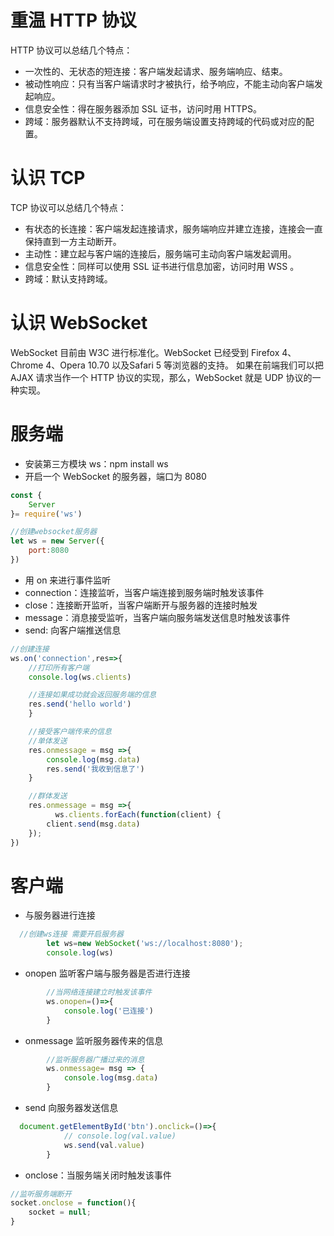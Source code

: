 # 重温 HTTP 协议
HTTP 协议可以总结几个特点：

- 一次性的、无状态的短连接：客户端发起请求、服务端响应、结束。
- 被动性响应：只有当客户端请求时才被执行，给予响应，不能主动向客户端发起响应。
- 信息安全性：得在服务器添加 SSL 证书，访问时用 HTTPS。
- 跨域：服务器默认不支持跨域，可在服务端设置支持跨域的代码或对应的配置。

# 认识 TCP
TCP 协议可以总结几个特点：

- 有状态的长连接：客户端发起连接请求，服务端响应并建立连接，连接会一直保持直到一方主动断开。
- 主动性：建立起与客户端的连接后，服务端可主动向客户端发起调用。
- 信息安全性：同样可以使用 SSL 证书进行信息加密，访问时用 WSS 。
- 跨域：默认支持跨域。

# 认识 WebSocket
WebSocket 目前由 W3C 进行标准化。WebSocket 已经受到 Firefox 4、Chrome 4、Opera 10.70 以及Safari 5 等浏览器的支持。 如果在前端我们可以把 AJAX 请求当作一个 HTTP 协议的实现，那么，WebSocket 就是 UDP 协议的一种实现。

# 服务端
- 安装第三方模块 ws：npm install ws
- 开启一个 WebSocket 的服务器，端口为 8080
```js
const {
    Server
}= require('ws')

//创建websocket服务器
let ws = new Server({
    port:8080
})

```
- 用 on 来进行事件监听
- connection：连接监听，当客户端连接到服务端时触发该事件
- close：连接断开监听，当客户端断开与服务器的连接时触发
- message：消息接受监听，当客户端向服务端发送信息时触发该事件
- send: 向客户端推送信息
```js
//创建连接
ws.on('connection',res=>{
    //打印所有客户端
    console.log(ws.clients)

    //连接如果成功就会返回服务端的信息
    res.send('hello world')
    } 

    //接受客户端传来的信息
    //单体发送
    res.onmessage = msg =>{
        console.log(msg.data)
        res.send('我收到信息了')
    }

    //群体发送
    res.onmessage = msg =>{
          ws.clients.forEach(function(client) { 
        client.send(msg.data)
    }); 
})
```
# 客户端
- 与服务器进行连接
```js
  //创建ws连接 需要开启服务器
        let ws=new WebSocket('ws://localhost:8080');
        console.log(ws) 
```
- onopen 监听客户端与服务器是否进行连接
```js
        //当网络连接建立时触发该事件
        ws.onopen=()=>{
            console.log('已连接')
        }
```      
- onmessage 监听服务器传来的信息
```js  
        //监听服务器广播过来的消息
        ws.onmessage= msg => {
            console.log(msg.data)
        }
```
- send 向服务器发送信息
```js
  document.getElementById('btn').onclick=()=>{
            // console.log(val.value)
            ws.send(val.value)
        }
```
- onclose：当服务端关闭时触发该事件
```js
//监听服务端断开
socket.onclose = function(){
    socket = null;
}
```